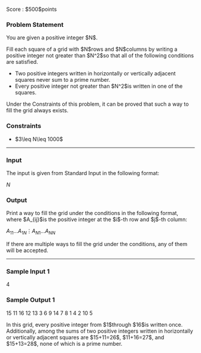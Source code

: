 
<div>

<span>

<span>

<p>
Score : $500$points
</p>

<div>

<section>

### **Problem Statement**

<p>
You are given a positive integer $N$.
</p>

<p>
Fill each square of a grid with $N$rows and $N$columns by writing a positive integer not greater than $N^2$so that all of the following conditions are satisfied.
</p>

<ul>

<li>
Two positive integers written in horizontally or vertically adjacent squares never sum to a prime number.
</li>

<li>
Every positive integer not greater than $N^2$is written in one of the squares.
</li>

</ul>

<p>
Under the Constraints of this problem, it can be proved that such a way to fill the grid always exists.
</p>

</section>

</div>

<div>

<section>

### **Constraints**

<ul>

<li>
$3\leq N\leq 1000$
</li>

</ul>

</section>

</div>

---

<div>

<div>

<section>

### **Input**

<p>
The input is given from Standard Input in the following format:
</p>

<div>

$N$
</div>

</section>

</div>

<div>

<section>

### **Output**

<p>
Print a way to fill the grid under the conditions in the following format, where $A_{ij}$is the positive integer at the $i$-th row and $j$-th column:
</p>

<div>

$A_{11}$$\ldots$$A_{1N}$$\vdots$$A_{N1}$$\ldots$$A_{NN}$
</div>

<p>
If there are multiple ways to fill the grid under the conditions, any of them will be accepted.
</p>

</section>

</div>

</div>

---

<div>

<section>

### **Sample Input 1**

<div>

4

</div>

</section>

</div>

<div>

<section>

### **Sample Output 1**

<div>

15 11 16 12
13 3 6 9
14 7 8 1
4 2 10 5

</div>

<p>
In this grid, every positive integer from $1$through $16$is written once. Additionally, among the sums of two positive integers written in horizontally or vertically adjacent squares are $15+11=26$, $11+16=27$, and $15+13=28$, none of which is a prime number.
</p>

</section>

</div>

</span>

</span>

</div>
